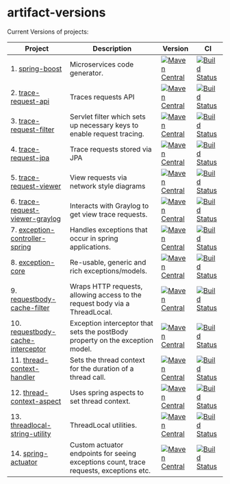 # artifact-versions
Current Versions of projects:

| Project                                                                                   | Description                                                                                 | Version  | CI |
|-------------------------------------------------------------------------------------------|---------------------------------------------------------------------------------------------|-----------------------------------------------------------------------------------------------------------------------------------------------------------------------------------------------------------------------------------------------------| ------------------------------------------------------------------------------------------------------------------------------------------------------------------------------------------------------|
| 1. [spring-boost](https://github.com/imamchishty/spring-boost)                                | Microservices code generator.    |[![Maven Central](https://maven-badges.herokuapp.com/maven-central/com.shedhack.tool/spring-boost/badge.svg?style=plastic)](https://maven-badges.herokuapp.com/maven-central/com.shedhack.tool/spring-boost)                                         |[![Build Status](https://travis-ci.org/imamchishty/spring-boost.svg?branch=master "spring-boost")](https://travis-ci.org/imamchishty/spring-boost)                                                     |
| 2. [trace-request-api](https://github.com/imamchishty/trace-request-api)                      | Traces requests API |[![Maven Central](https://maven-badges.herokuapp.com/maven-central/com.shedhack.trace/trace-request-api/badge.svg?style=plastic)](https://maven-badges.herokuapp.com/maven-central/com.shedhack.trace/trace-request-api)                             |[![Build Status](https://travis-ci.org/imamchishty/trace-request-api.svg?branch=master "trace-request-api")](https://travis-ci.org/imamchishty/trace-request-api)                                      |
| 3. [trace-request-filter](https://github.com/imamchishty/trace-request-filter)                | Servlet filter which sets up necessary keys to enable request tracing.|[![Maven Central](https://maven-badges.herokuapp.com/maven-central/com.shedhack.trace/trace-request-filter/badge.svg?style=plastic)](https://maven-badges.herokuapp.com/maven-central/com.shedhack.trace/trace-request-filter)                       |[![Build Status](https://travis-ci.org/imamchishty/trace-request-filter.svg?branch=master "filter-request-filter")](https://travis-ci.org/imamchishty/trace-request-filter)                            |
| 4. [trace-request-jpa](https://github.com/imamchishty/trace-request-jpa)                      | Trace requests stored via JPA |[![Maven Central](https://maven-badges.herokuapp.com/maven-central/com.shedhack.trace/trace-request-jpa/badge.svg?style=plastic)](https://maven-badges.herokuapp.com/maven-central/com.shedhack.trace/trace-request-jpa)                             |[![Build Status](https://travis-ci.org/imamchishty/trace-request-jpa.svg?branch=master "filter-request-jpa")](https://travis-ci.org/imamchishty/trace-request-jpa)                                     |
| 5. [trace-request-viewer](https://github.com/imamchishty/trace-request-viewer)                | View requests via network style diagrams |[![Maven Central](https://maven-badges.herokuapp.com/maven-central/com.shedhack.trace/trace-request-viewer/badge.svg?style=plastic)](https://maven-badges.herokuapp.com/maven-central/com.shedhack.trace/trace-request-viewer)                       |[![Build Status](https://travis-ci.org/imamchishty/trace-request-viewer.svg?branch=master "filter-request-viewer")](https://travis-ci.org/imamchishty/trace-request-viewer)                            |
| 6. [trace-request-viewer-graylog](https://github.com/imamchishty/trace-request-viewer-graylog)| Interacts with Graylog to get view trace requests. |[![Maven Central](https://maven-badges.herokuapp.com/maven-central/com.shedhack.trace/trace-request-viewer-graylog/badge.svg?style=plastic)](https://maven-badges.herokuapp.com/maven-central/com.shedhack.trace/trace-request-viewer-graylog)       |[![Build Status](https://travis-ci.org/imamchishty/trace-request-viewer-graylog.svg?branch=master "filter-request-viewer-graylog")](https://travis-ci.org/imamchishty/trace-request-viewer-graylog)    |
| 7. [exception-controller-spring](https://github.com/imamchishty/exception-controller-spring)  | Handles exceptions that occur in spring applications. |[![Maven Central](https://maven-badges.herokuapp.com/maven-central/com.shedhack.exception/exception-controller-spring/badge.svg?style=plastic)](https://maven-badges.herokuapp.com/maven-central/com.shedhack.exception/exception-controller-spring) |[![Build Status](https://travis-ci.org/imamchishty/exception-controller-spring.svg?branch=master "exception-controller-spring")](https://travis-ci.org/imamchishty/exception-controller-spring)        |
| 8. [exception-core](https://github.com/imamchishty/exception-core)                            | Re-usable, generic and rich exceptions/models.|[![Maven Central](https://maven-badges.herokuapp.com/maven-central/com.shedhack.exception/exception-core/badge.svg?style=plastic)](https://maven-badges.herokuapp.com/maven-central/com.shedhack.exception/exception-core)                           |[![Build Status](https://travis-ci.org/imamchishty/exception-core.svg?branch=master "Travis CI")](https://travis-ci.org/imamchishty/exception-core)                                                    |
| 9. [requestbody-cache-filter](https://github.com/imamchishty/requestbody-cache-filter)  | Wraps HTTP requests, allowing access to the request body via a ThreadLocal. |[![Maven Central](https://maven-badges.herokuapp.com/maven-central/com.shedhack.requestbody/cache-filter/badge.svg?style=plastic)](https://maven-badges.herokuapp.com/maven-central/com.shedhack.requestbody/cache-filter) |[![Build Status](https://travis-ci.org/imamchishty/requestbody-cache-filter.svg?branch=master "requestbody-cache-filter")](https://travis-ci.org/imamchishty/requestbody-cache-filter)        |
|10. [requestbody-cache-interceptor](https://github.com/imamchishty/requestbody-cache-interceptor)  | Exception interceptor that sets the postBody property on the exception model. |[![Maven Central](https://maven-badges.herokuapp.com/maven-central/com.shedhack.requestbody/cache-interceptor/badge.svg?style=plastic)](https://maven-badges.herokuapp.com/maven-central/com.shedhack.requestbody/cache-interceptor) |[![Build Status](https://travis-ci.org/imamchishty/requestbody-cache-interceptor.svg?branch=master "requestbody-cache-filter")](https://travis-ci.org/imamchishty/requestbody-cache-interceptor)        |
|11. [thread-context-handler](https://github.com/imamchishty/thread-context-handler)            | Sets the thread context for the duration of a thread call. |[![Maven Central](https://maven-badges.herokuapp.com/maven-central/com.shedhack.thread/thread-context-handler/badge.svg?style=plastic)](https://maven-badges.herokuapp.com/maven-central/com.shedhack.thread/thread-context-handler)                 |[![Build Status](https://travis-ci.org/imamchishty/thread-context-handler.svg?branch=master "thread-context-aspect")](https://travis-ci.org/imamchishty/thread-context-handler)                        |
|12. [thread-context-aspect](https://github.com/imamchishty/thread-context-aspect)              | Uses spring aspects to set thread context. |[![Maven Central](https://maven-badges.herokuapp.com/maven-central/com.shedhack.thread/thread-context-aspect/badge.svg?style=plastic)](https://maven-badges.herokuapp.com/maven-central/com.shedhack.thread/thread-context-aspect)                   |[![Build Status](https://travis-ci.org/imamchishty/thread-context-aspect.svg?branch=master "JMC threads list")](https://travis-ci.org/imamchishty/thread-context-aspect)                               |
|13. [threadlocal-string-utility](https://github.com/imamchishty/threadlocal-string-utility)    | ThreadLocal utilities. |[![Maven Central](https://maven-badges.herokuapp.com/maven-central/com.shedhack.thread/threadlocal-string-utility/badge.svg?style=plastic)](https://maven-badges.herokuapp.com/maven-central/com.shedhack.thread/threadlocal-string-utility)         |[![Build Status](https://travis-ci.org/imamchishty/threadlocal-string-utility.svg?branch=master "threadlocal-string-utility")](https://travis-ci.org/imamchishty/threadlocal-string-utility)           |
|14. [spring-actuator](https://github.com/imamchishty/spring-actuator)                          | Custom actuator endpoints for seeing exceptions count, trace requests, exceptions etc.|[![Maven Central](https://maven-badges.herokuapp.com/maven-central/com.shedhack.spring/spring-actuator/badge.svg?style=plastic)](https://maven-badges.herokuapp.com/maven-central/com.shedhack.spring/spring-actuator)                    |[![Build Status](https://travis-ci.org/imamchishty/spring-actuator.svg?branch=master "Travis CI")](https://travis-ci.org/imamchishty/spring-actuator)                                                  |
